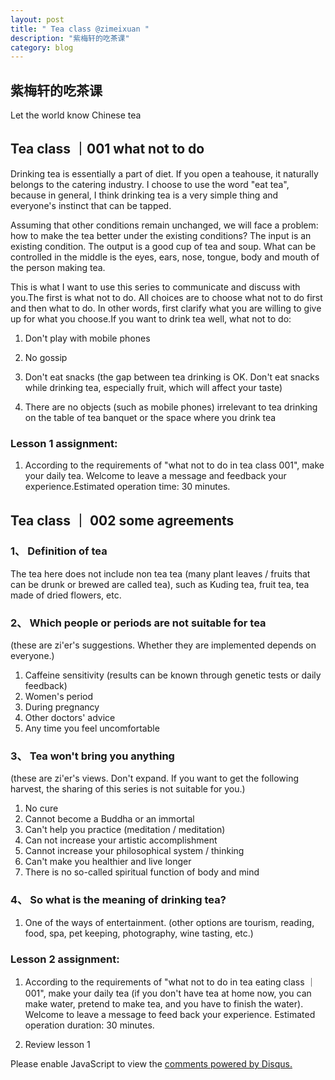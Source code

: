 ```yaml
---
layout: post
title: " Tea class @zimeixuan "
description: "紫梅轩的吃茶课"
category: blog
---
```



## 紫梅轩的吃茶课




Let the world know Chinese tea

## Tea class ｜001 what not to do
Drinking tea is essentially a part of diet. If you open a teahouse, it naturally belongs to the catering industry. I choose to use the word "eat tea", because in general, I think drinking tea is a very simple thing and everyone's instinct that can be tapped.

Assuming that other conditions remain unchanged, we will face a problem: how to make the tea better under the existing conditions? The input is an existing condition. The output is a good cup of tea and soup. What can be controlled in the middle is the eyes, ears, nose, tongue, body and mouth of the person making tea.

This is what I want to use this series to communicate and discuss with you.The first is what not to do. All choices are to choose what not to do first and then what to do. In other words, first clarify what you are willing to give up for what you choose.If you want to drink tea well, what not to do:

1. Don't play with mobile phones

2. No gossip

3. Don't eat snacks (the gap between tea drinking is OK. Don't eat snacks while drinking tea, especially fruit, which will affect your taste)

4. There are no objects (such as mobile phones) irrelevant to tea drinking on the table of tea banquet or the space where you drink tea



### Lesson 1 assignment:

1. According to the requirements of "what not to do in tea class 001", make your daily tea. Welcome to leave a message and feedback your experience.Estimated operation time: 30 minutes.

## Tea class ｜ 002 some agreements



### 1、 Definition of tea
The tea here does not include non tea tea (many plant leaves / fruits that can be drunk or brewed are called tea), such as Kuding tea, fruit tea, tea made of dried flowers, etc.

### 2、 Which people or periods are not suitable for tea
(these are zi'er's suggestions. Whether they are implemented depends on everyone.)
1. Caffeine sensitivity (results can be known through genetic tests or daily feedback)
2. Women's period
3. During pregnancy
4. Other doctors' advice
5. Any time you feel uncomfortable

### 3、 Tea won't bring you anything
(these are zi'er's views. Don't expand. If you want to get the following harvest, the sharing of this series is not suitable for you.)
1. No cure
2. Cannot become a Buddha or an immortal
3. Can't help you practice (meditation / meditation)
4. Can not increase your artistic accomplishment
5. Cannot increase your philosophical system / thinking
6. Can't make you healthier and live longer
7. There is no so-called spiritual function of body and mind

### 4、 So what is the meaning of drinking tea?
1. One of the ways of entertainment.
(other options are tourism, reading, food, spa, pet keeping, photography, wine tasting, etc.)

### Lesson 2 assignment:

1. According to the requirements of "what not to do in tea eating class ｜ 001", make your daily tea (if you don't have tea at home now, you can make water, pretend to make tea, and you have to finish the water). Welcome to leave a message to feed back your experience.
Estimated operation duration: 30 minutes.

2. Review lesson 1



<div id="disqus_thread"></div>
<script>

/**
*  RECOMMENDED CONFIGURATION VARIABLES: EDIT AND UNCOMMENT THE SECTION BELOW TO INSERT DYNAMIC VALUES FROM YOUR PLATFORM OR CMS.
*  LEARN WHY DEFINING THESE VARIABLES IS IMPORTANT: https://disqus.com/admin/universalcode/#configuration-variables*/
/*
var disqus_config = function () {
this.page.url = https://violettianjie.github.io;  // Replace PAGE_URL with your page's canonical URL variable
this.page.identifier = https://violettianjie.github.io; // Replace PAGE_IDENTIFIER with your page's unique identifier variable
};
*/
(function() { // DON'T EDIT BELOW THIS LINE
var d = document, s = d.createElement('script');
s.src = 'https://https-violettianjie-github-io-1.disqus.com/embed.js';
s.setAttribute('data-timestamp', +new Date());
(d.head || d.body).appendChild(s);
})();
</script>
<noscript>Please enable JavaScript to view the <a href="https://disqus.com/?ref_noscript">comments powered by Disqus.</a></noscript>



